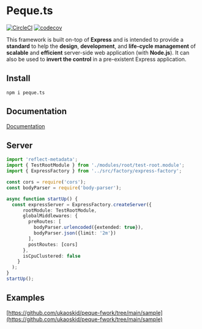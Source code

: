 # Peque.ts

[![CircleCI](https://circleci.com/gh/ukaoskid/peque-fwork.svg?style=shield)]() 
[![codecov](https://codecov.io/gh/ukaoskid/peque-fwork/branch/main/graph/badge.svg?token=VGIM3BAZ80)](https://codecov.io/gh/ukaoskid/peque-fwork)

This framework is built on-top of **Express** and is intended to provide a **standard** to help the **design**, **development**,
and **life-cycle management** of **scalable** and **efficient** server-side web application (with **Node.js**).
It can also be used to **invert the control** in a pre-existent Express application.

## Install
`npm i peque.ts`

## Documentation
[Documentation](https://ukaoskid.github.io/peque-fwork/)

## Server
```typescript
import 'reflect-metadata';
import { TestRootModule } from './modules/root/test-root.module';
import { ExpressFactory } from '../src/factory/express-factory';

const cors = require('cors');
const bodyParser = require('body-parser');

async function startUp() {
  const expressServer = ExpressFactory.createServer({
      rootModule: TestRootModule,
      globalMiddlewares: {
        preRoutes: [
          bodyParser.urlencoded({extended: true}),
          bodyParser.json({limit: '2m'})
        ],
        postRoutes: [cors]
      },
      isCpuClustered: false
    }
  );
}
startUp();
```

## Examples
[https://github.com/ukaoskid/peque-fwork/tree/main/sample](https://github.com/ukaoskid/peque-fwork/tree/main/sample)
